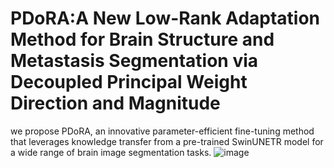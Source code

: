 # PDoRA:A New Low-Rank Adaptation Method for Brain Structure and Metastasis Segmentation via Decoupled Principal Weight Direction and Magnitude

 we propose PDoRA, an innovative parameter-efficient fine-tuning method that leverages knowledge transfer from a pre-trained SwinUNETR model for a wide range of brain image segmentation tasks.
![image](https://github.com/user-attachments/assets/f05d11ed-3483-483c-a013-ee10e5d6ebe9)
